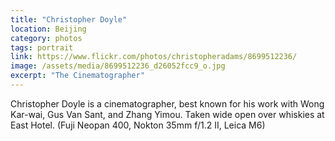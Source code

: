 ```yaml
---
title: "Christopher Doyle"
location: Beijing
category: photos
tags: portrait
link: https://www.flickr.com/photos/christopheradams/8699512236/
image: /assets/media/8699512236_d26052fcc9_o.jpg
excerpt: "The Cinematographer"
---
```


Christopher Doyle is a cinematographer, best known for his work with Wong
Kar-wai, Gus Van Sant, and Zhang Yimou. Taken wide open over whiskies at East
Hotel. (Fuji Neopan 400, Nokton 35mm f/1.2 II, Leica M6)
